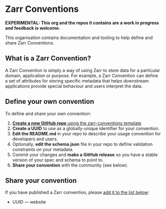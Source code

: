 # Zarr Conventions

**EXPERIMENTAL: This org and the repos it contains are a work in progress and feedback is welcome.**

This organisation contains documentation and tooling to help define and share Zarr Conventions.

## What is a Zarr Convention?

A Zarr Convention is simply a way of using Zarr to store data for a particular domain, application or purpose.
For example, a Zarr Convention can define a set of attributes for storing specific metadata that helps downstream applications provide special behaviour and users interpret the data.

## Define your own convention

To define and share your own convention:

1. [**Create a new GitHub repo** using the zarr-conventions template](https://github.com/new?template_name=template&template_owner=zarr-conventions)
1. **Create a UUID** to use as a globally-unique identifier for your convention. 
1. **Edit the README.md** in your repo to describe your usage convention for developers and users.
1. Optionally, **edit the schema.json** file in your repo to define validation constraints on your metadata.
1. Commit your changes and **make a GitHub release** so you have a stable version of your spec and schema to point to.
1. **Share your convention** with the community (see below).

## Share your convention

If you have published a Zarr convention, please [add it to the list below](https://github.com/zarr-conventions/.github/edit/main/profile/README.md):

* UUID — website

